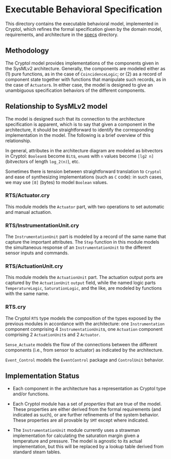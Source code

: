 # Executable Behavioral Specification 

This directory contains the executable behavioral model, implemented in Cryptol,
which refines the formal specification given by the domain model, requirements,
and architecture in the [specs](../specs) directory.

## Methodology

The Cryptol model provides implementations of the components given in the
SysMLv2 architecture. Generally, the components are modeled either as (1) pure
functions, as in the case of `CoincidenceLogic`; or (2) as a record of component
state together with functions that manipulate such records, as in the case of
`Actuator`s. In either case, the model is designed to give an unambiguous
specification behaviors of the different components.

## Relationship to SysMLv2 model

The model is designed such that its connection to the architecture specification
is apparent, which is to say that given a component in the architecture, it
should be straightforward to identify the corresponding implementation in the
model. The following is a brief overview of this relationship.

In general, attributes in the architecture diagram are modeled as bitvectors in
Cryptol: `Boolean`s become `Bit`s, `enum`s with `n` values become `[lg2 n]`
(bitvectors of length `log_2(n)`), etc. 

Sometimes there is tension between straightforward translation to `Cryptol` and
ease of synthesizing implementations (such as `C` code): in such cases, we may
use `[8]` (bytes) to model `Boolean` values.

### RTS/Actuator.cry

This module models the `Actuator` part, with two operations to set automatic and
manual actuation.

### RTS/InstrumentationUnit.cry

The `InstrumentationUnit` part is modeled by a record of the same name that
capture the important attributes. The `Step` function in this module models the
simultaneous response of an `InstrumentationUnit` to the different sensor inputs
and commands.

### RTS/ActuationUnit.cry

This module models the `ActuationUnit` part. The actuation output ports are
captured by the `ActuationUnit` `output` field, while the named logic parts
`TemperatureLogic`, `SaturationLogic`, and the like, are modeled by functions
with the same name.

### RTS.cry

The Cryptol `RTS` type models the composition of the types exposed by the
previous modules in accordance with the architecture: one `Instrumentation`
component comprising 4 `InstrumentationUnit`s, one `Actuation` component
comprising 2 `ActuationUnit`s and 2 `Actuator`.

`Sense_Actuate` models the flow of the connections between the different
components (i.e., from sensor to actuator) as indicated by the architecture.

`Event_Control` models the `EventControl` package and `ControlUnit`
behavior.

## Implementation Status

- Each component in the architecture has a representation as Cryptol
  type and/or functions.

- Each Cryptol module has a set of _properties_ that are true of the
  model. These properties are either derived from the formal
  requirements (and indicated as such), or are further refinements of
  the system behavior. These properties are all provable by `SMT`
  except where indicated.
  
- The `InstrumentationUnit` module currently uses a strawman
  implementation for calculating the saturation margin given a
  temperature and pressure. The model is agnostic to its actual
  implementation, but this will be replaced by a lookup table derived
  from standard steam tables.
